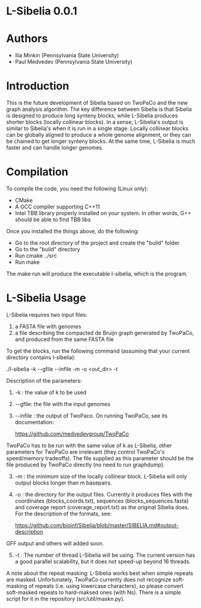 L-Sibelia 0.0.1
===============

Authors
=======
* Ilia Minkin (Pennsylvania State University)
* Paul Medvedev (Pennsylvania State University)

Introduction
============

This is the future development of Sibelia based on TwoPaCo and the new graph
analysis algorithm. The key difference between Sibelia is that Sibelia is
designed to produce long synteny blocks, while L-Sibelia produces shorter
blocks (locally collinear blocks). In a sense, L-Sibelia's output is similar 
to Sibelia's when it is run in a single stage. Locally collinear blocks can
be globally aligned to produce a whole genome alignment, or they can be
chained to get longer synteny blocks. At the same time, L-Sibelia is much faster
and can handle longer genomes.

Compilation
===========
To compile the code, you need the following (Linux only):

* CMake 
* A GCC compiler supporting C++11
* Intel TBB library properly installed on your system. In other words, G++
  should be able to find TBB libs 

Once you installed the things above, do the following:

* Go to the root directory of the project and create the "build" folder
* Go to the "build" directory
* Run cmake ../src
* Run make

The make run will produce the executable l-sibelia, which is the program.

L-Sibelia Usage
===============

L-Sibelia requires two input files:

1) a FASTA file with genomes
2) a file describing the compacted de Bruijn graph generated by TwoPaCo, and
 produced from the same FASTA file

To get the blocks, run the following command (assuming that your current
 directory contains l-sibelia):

./l-sibelia -k <k> --gfile <fasta> --infile <dbg> -m <m> -o <out_dir> -t <threads>

Description of the parameters:

1) -k : the value of k to be used

3) --gfile: the file with the input genomes

2) --infile : the output of TwoPaco. On running TwoPaCo, see its documentation:

	<https://github.com/medvedevgroup/TwoPaCo>

TwoPaCo has to be run with the same value of k as L-Sibelia, other parameters
for TwoPaCo are irrelevant (they control TwoPaCo's speed/memory tradeoffs). The
file supplied as this parameter should be the file produced by TwoPaCo directly
(no need to run graphdump).

3) -m : the minimum size of the locally collinear block. L-Sibelia will only
output blocks longer than m basepairs.

4) -o : the directory for the output files. Currently it produces files with
the coordinates (blocks_coords.txt), sequences (blocks_sequences.fasta) and
coverage report (coverage_report.txt) as the original Sibelia does. For the
description of the formats, see:

	<https://github.com/bioinf/Sibelia/blob/master/SIBELIA.md#output-description>

GFF output and others will added soon.

5) -t : The number of thread L-Sibelia will be using. The current version has
a good parallel scalability, but it does not speed-up beyond 16 threads.

A note about the repeat masking: L-Sibelia works best when simple repeats are 
masked. Unfortunately, TwoPaCo currently does not recognize soft-masking of 
repeats (i.e. using lowercase characters), so please convert soft-masked
repeats to hard-maksed ones (with Ns). There is a simple script for it in
the repository (src/util/maskn.py).

